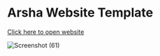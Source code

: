 # Arsha Website Template

[Click here to open website](https://alsami-ansari.github.io/Arsha/)


![Screenshot (61)](https://github.com/user-attachments/assets/7ef7146f-3c8e-4374-b2e7-fbbc78b7376e)
